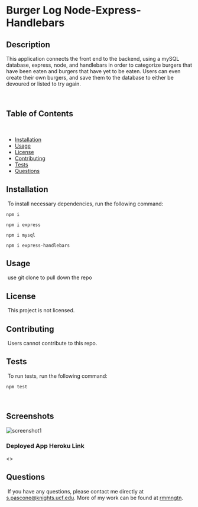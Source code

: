 # Burger Log Node-Express-Handlebars


## Description
​This application connects the front end to the backend, using a mySQL database, express, node, and handlebars in order to categorize burgers that have been eaten and burgers that have yet to be eaten. Users can even create their own burgers, and save them to the database to either be devoured or listed to try again. 
 
​
## Table of Contents 
​
* [Installation](#installation)
​
* [Usage](#usage)
​
* [License](#license)
​
* [Contributing](#contributing)
​
* [Tests](#tests)
​
* [Questions](#questions)
​
## Installation
​
To install necessary dependencies, run the following command:
​
```
npm i
```
```
npm i express
```
```
npm i mysql
```
```
npm i express-handlebars
```


## Usage
​
use git clone to pull down the repo 
​
## License
​
This project is not licensed.
  
## Contributing
​
Users cannot contribute to this repo.
​
## Tests
​
To run tests, run the following command:
​
```
npm test
```
​
## Screenshots

![screenshot1](./public/assets/images/screenshotBurg.png)


### Deployed App Heroku Link
<>

## Questions
​
If you have any questions, please contact me directly at <s.pascone@knights.ucf.edu>.
More of my work can be found at [rmmngtn](https://github.com/rmmngtn/).
